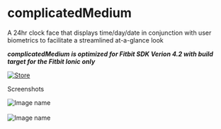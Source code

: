 # complicatedMedium
A 24hr clock face that displays time/day/date in conjunction with user biometrics to facilitate a streamlined at-a-glance look

_**complicatedMedium is optimized for Fitbit SDK Verion 4.2 with build target for the Fitbit Ionic only**_

[![Store](https://camo.githubusercontent.com/582cd4c52da913b67d65f980285a94708a339dc5/68747470733a2f2f696d672e736869656c64732e696f2f7374617469632f76313f6c6f676f3d666974626974266c6162656c3d466974626974266d6573736167653d47616c6c65727926636f6c6f723d303042304239267374796c653d666f722d7468652d6261646765)](https://gallery.fitbit.com/details/901ba65e-f53b-43a8-8b0a-5e37e4d16b0d)

Screenshots 

![Image name](https://raw.githubusercontent.com/namponsah/complicatedMedium/main/resources/screenshots/01complicatedMedium-screenshot.png) <br /> <br />
![Image name](https://raw.githubusercontent.com/namponsah/complicatedMedium/main/resources/screenshots/complicatedMedium-screenshot.png)

